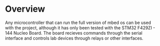 # Overview #
Any microcontroller that can run the full version of mbed os can be used with the project, although it has only been tested with the STM32 F429ZI - 144 Nucleo Board. The board recieves commands through the serial interface and controls lab devices through relays or other interfaces. 